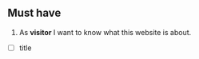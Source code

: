 ## Must have

1. As **visitor** I want to know what this website is about.

- [ ] title <title>
- [ ] Intro/instruction <p></p>

2. As **list-maker** I want to add items to my list.
3. 
- [ ] input field <input type ... >
- [ ] button <button>add</button>
- [ ] 

3. As **list-maker** I want to delete items from my list.
- [ ] button <button>delete</button>
  
4. As **list-maker** I want to check item as 'bought'.
- [ ] checkboxes

5. As **list-maker** I want to see my list.
- [ ] list is displayed <div id = 'list'></div>
- [ ] list updated
  
6. As **any front end user** I want it to be nice and easy to use.
    - [ ] css: design
    - [ ] accessibility
  
7. 5. As **list-maker** I want to clean my list.
- [ ] clean <button>

## Should have 
(things we don;t know yest how to do, but will figure out and re-organize the order)

2. As **Sheyla** I want to send my list to my spouse so they do the shopping.
3. As **Sheyla** I want a trusted person to edit the list.
4. As **list-user** I want to add comment to the item in the list.
5. As **old-school-shopper** I want to save my list to have it om paper.
6. As **busy person** I want to have a timer to be on schedule.
7.  As **busy person** I want to to know how much I spend for shopping per month.
8.  As **list-user** I want to ask another person to buy what I didn't buy.
9.  As **list-user** I want to set priority to my items.
10. As **list-user** I want to set quantity to my items.
11. As **shopper** I want to compare prices in different shops.
12. As **shopper** I want to choose market close to my house.
13. As **busy person** I want to to save my list so do I don't need to make it again.
14. As **person who saved the list**  I want to edit the list so I can reuse it for next shopping.
15. favorites?
16. 
    
## Might have